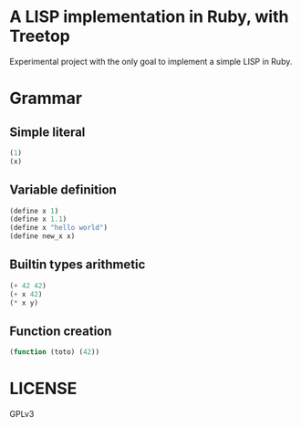 # A LISP implementation in Ruby, with Treetop

Experimental project with the only goal to implement a simple LISP in Ruby.

# Grammar

## Simple literal
```lisp
(1)
(x)
```

## Variable definition

```lisp
(define x 1)
(define x 1.1)
(define x "hello world")
(define new_x x)
```

## Builtin types arithmetic

```lisp
(+ 42 42)
(+ x 42)
(* x y)
```

## Function creation

```lisp
(function (toto) (42))
```

# LICENSE

GPLv3
